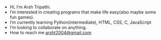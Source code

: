 -  Hi, I’m Arsh Tripathi.
-  I’m interested in creating programs that make life easy(also maybe some fun games).
-  I’m currently learning Python(intermediate), HTML, CSS, C, JavaScript
-  I’m looking to collaborate on anything.
-  How to reach me arsht2004@gmail.com

<!---
Vortex-0911/Vortex-0911 is a ✨ special ✨ repository because its `README.md` (this file) appears on your GitHub profile.
You can click the Preview link to take a look at your changes.
--->

